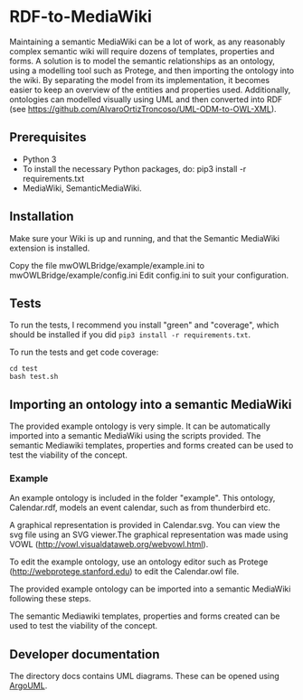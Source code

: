 
# RDF-to-MediaWiki
Maintaining a semantic MediaWiki can be a lot of work, as any reasonably complex semantic wiki will require dozens of templates, properties and forms.
A solution is to model the semantic relationships as an ontology, using a modelling tool such as Protege, and then importing the ontology into the wiki.
By separating the model from its implementation, it becomes easier to keep an overview of the entities and properties used.
Additionally, ontologies can modelled visually using UML and then converted into RDF (see https://github.com/AlvaroOrtizTroncoso/UML-ODM-to-OWL-XML).

## Prerequisites
* Python 3
* To install the necessary Python packages, do: pip3 install -r requirements.txt
* MediaWiki, SemanticMediaWiki.

## Installation
Make sure your Wiki is up and running, and that the Semantic MediaWiki extension is installed.

Copy the file mwOWLBridge/example/example.ini to mwOWLBridge/example/config.ini
Edit config.ini to suit your configuration.

## Tests
To run the tests, I recommend you install "green" and "coverage", which should be installed if you did `pip3 install -r requirements.txt`.

To run the tests and get code coverage:

```
cd test
bash test.sh
```

## Importing an ontology into a semantic MediaWiki

The provided example ontology is very simple. It can be automatically imported into a semantic MediaWiki using the scripts provided.
The semantic Mediawiki templates, properties and forms created can be used to test the viability of the concept.

### Example
An example ontology is included in the folder "example". This ontology, Calendar.rdf, models an event calendar, such as from thunderbird etc.

A graphical representation is provided in Calendar.svg. You can view the svg file using an SVG viewer.The graphical representation was made using VOWL (http://vowl.visualdataweb.org/webvowl.html).

To edit the example ontology, use an ontology editor such as Protege (http://webprotege.stanford.edu) to edit the Calendar.owl file.

The provided example ontology can be imported into a semantic MediaWiki following these steps.


The semantic Mediawiki templates, properties and forms created can be used to test the viability of the concept.

## Developer documentation
The directory docs contains UML diagrams. These can be opened using [ArgoUML](http://argouml.tigris.org).